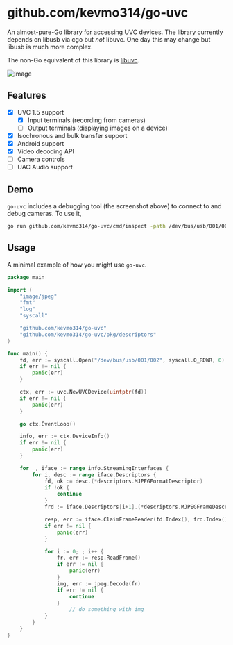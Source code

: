 # github.com/kevmo314/go-uvc

An almost-pure-Go library for accessing UVC devices. The library currently depends on libusb via cgo
but _not_ libuvc. One day this may change but libusb is much more complex.

The non-Go equivalent of this library is [libuvc](https://github.com/libuvc/libuvc).

![image](https://github.com/kevmo314/go-uvc/assets/511342/1e4d4a0b-37ad-44c0-b97d-9e2a3d4551d2)

## Features

- [x] UVC 1.5 support
  - [x] Input terminals (recording from cameras)
  - [ ] Output terminals (displaying images on a device)
- [x] Isochronous and bulk transfer support
- [x] Android support
- [x] Video decoding API
- [ ] Camera controls
- [ ] UAC Audio support

## Demo

`go-uvc` includes a debugging tool (the screenshot above) to connect to and debug cameras. To use it,

```sh
go run github.com/kevmo314/go-uvc/cmd/inspect -path /dev/bus/usb/001/002
```

## Usage

A minimal example of how you might use `go-uvc`.

```go
package main

import (
	"image/jpeg"
	"fmt"
	"log"
	"syscall"

	"github.com/kevmo314/go-uvc"
	"github.com/kevmo314/go-uvc/pkg/descriptors"
)

func main() {
	fd, err := syscall.Open("/dev/bus/usb/001/002", syscall.O_RDWR, 0)
	if err != nil {
		panic(err)
	}

	ctx, err := uvc.NewUVCDevice(uintptr(fd))
	if err != nil {
		panic(err)
	}

	go ctx.EventLoop()

	info, err := ctx.DeviceInfo()
	if err != nil {
		panic(err)
	}

	for _, iface := range info.StreamingInterfaces {
		for i, desc := range iface.Descriptors {
			fd, ok := desc.(*descriptors.MJPEGFormatDescriptor)
			if !ok {
				continue
			}
			frd := iface.Descriptors[i+1].(*descriptors.MJPEGFrameDescriptor)

			resp, err := iface.ClaimFrameReader(fd.Index(), frd.Index())
			if err != nil {
   				panic(err)
			}

			for i := 0; ; i++ {
				fr, err := resp.ReadFrame()
				if err != nil {
   					panic(err)
				}
				img, err := jpeg.Decode(fr)
				if err != nil {
					continue
				}
    				// do something with img
			}
		}
	}
}
```
